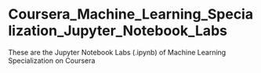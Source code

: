 # Coursera_Machine_Learning_Specialization_Jupyter_Notebook_Labs
These are the Jupyter Notebook Labs (.ipynb) of Machine Learning Specialization on Coursera
